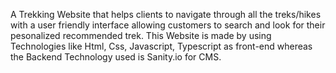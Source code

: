 A Trekking Website that helps clients to navigate through all the treks/hikes with a user friendly interface allowing customers to search and look for their pesonalized recommended trek. This Website is made by using Technologies like Html, Css, Javascript, Typescript as front-end whereas the Backend Technology used is Sanity.io for CMS.
